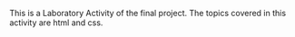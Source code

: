 This is a Laboratory Activity of the final project.
The topics covered in this activity are html and css.
